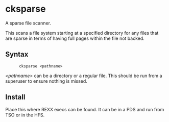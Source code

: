 # cksparse

A sparse file scanner.

This scans a file system starting at a specified directory for any files that are sparse in terms of having full pages within the file not backed.

## Syntax

```shell
      cksparse <pathname>
```

_\<pathname\>_ can be a directory or a regular file.  This should be run from a superuser to ensure nothing is missed.

## Install

Place this where REXX execs can be found.  It can be in a PDS and run from TSO or in the HFS.
